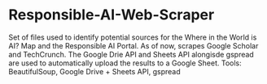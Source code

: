 # Responsible-AI-Web-Scraper

Set of files used to identify potential sources for the Where in the World is AI? Map and the Responsible AI Portal. 
As of now, scrapes Google Scholar and TechCrunch. The Google Drie API and Sheets API alongisde gspread are used to automatically
upload the results to a Google Sheet.
Tools: BeautifulSoup, Google Drive + Sheets API, gspread
